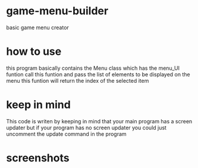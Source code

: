# game-menu-builder
basic game menu creator

# how to use
this program basically contains the Menu class which has the menu_UI funtion
call this funtion and pass the list of elements to be displayed on the menu
this funtion will return the index of the selected item

# keep in mind
This code is writen by keeping in mind that your main program has a screen updater
but if your program has no screen updater you could just uncomment the update command in the program

# screenshots
